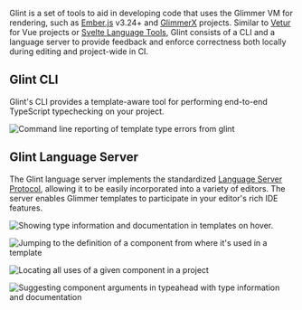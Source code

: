 Glint is a set of tools to aid in developing code that uses the Glimmer VM for rendering, such as [Ember.js] v3.24+ and [GlimmerX] projects. Similar to [Vetur] for Vue projects or [Svelte Language Tools], Glint consists of a CLI and a language server to provide feedback and enforce correctness both locally during editing and project-wide in CI.

## Glint CLI

Glint's CLI provides a template-aware tool for performing end-to-end TypeScript typechecking on your project.

![Command line reporting of template type errors from `glint`](https://user-images.githubusercontent.com/108688/111076577-1d61db00-84ed-11eb-876a-e5b504758d11.png)

## Glint Language Server

The Glint language server implements the standardized [Language Server Protocol], allowing it to be easily incorporated into a variety of editors. The server enables Glimmer templates to participate in your editor's rich IDE features.

![Showing type information and documentation in templates on hover.](https://user-images.githubusercontent.com/108688/111069238-6eada280-84cc-11eb-9abb-c2d3af5e8976.png)

![Jumping to the definition of a component from where it's used in a template](https://user-images.githubusercontent.com/108688/111069304-b6ccc500-84cc-11eb-83b2-49681b248cbe.png)

![Locating all uses of a given component in a project](https://user-images.githubusercontent.com/108688/111070826-c6034100-84d3-11eb-9c12-e8e80e168940.png)

![Suggesting component arguments in typeahead with type information and documentation](https://user-images.githubusercontent.com/108688/111070948-3f9b2f00-84d4-11eb-9eaa-077cadf6f380.png)

[ember.js]: https://www.emberjs.com
[glimmerx]: https://github.com/glimmerjs/glimmer-experimental
[vetur]: https://github.com/vuejs/vetur
[svelte language tools]: https://github.com/sveltejs/language-tools
[language server protocol]: https://microsoft.github.io/language-server-protocol/
